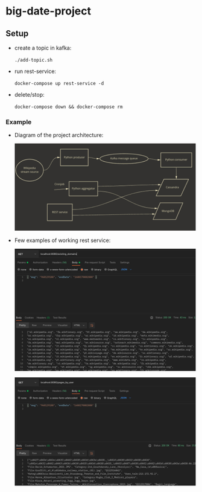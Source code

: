 # big-date-project

## Setup

- create a topic in kafka:

  `./add-topic.sh`

- run rest-service:

  `docker-compose up rest-service -d`


- delete/stop:

  `docker-compose down && docker-compose rm`

### Example

- Diagram of the project architecture:

  ![](/res/diagram.png)

- Few examples of working rest service:

  ![](/res/ex1.png)

  ![](/res/ex2.png)

